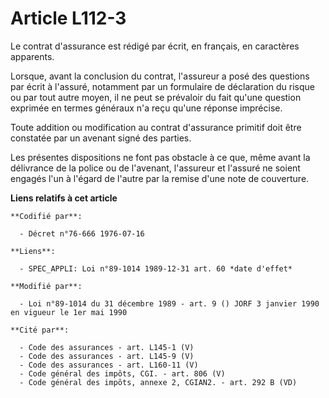 # Article L112-3

Le contrat d'assurance est rédigé par écrit, en français, en caractères apparents.

Lorsque, avant la conclusion du contrat, l'assureur a posé des questions par écrit à l'assuré, notamment par un formulaire de
déclaration du risque ou par tout autre moyen, il ne peut se prévaloir du fait qu'une question exprimée en termes généraux
n'a reçu qu'une réponse imprécise.

Toute addition ou modification au contrat d'assurance primitif doit être constatée par un avenant signé des parties.

Les présentes dispositions ne font pas obstacle à ce que, même avant la délivrance de la police ou de l'avenant, l'assureur
et l'assuré ne soient engagés l'un à l'égard de l'autre par la remise d'une note de couverture.

**Liens relatifs à cet article**

	**Codifié par**:

	  - Décret n°76-666 1976-07-16

	**Liens**:

	  - SPEC_APPLI: Loi n°89-1014 1989-12-31 art. 60 *date d'effet*

	**Modifié par**:

	  - Loi n°89-1014 du 31 décembre 1989 - art. 9 () JORF 3 janvier 1990 en vigueur le 1er mai 1990

	**Cité par**:

	  - Code des assurances - art. L145-1 (V)
	  - Code des assurances - art. L145-9 (V)
	  - Code des assurances - art. L160-11 (V)
	  - Code général des impôts, CGI. - art. 806 (V)
	  - Code général des impôts, annexe 2, CGIAN2. - art. 292 B (VD)
